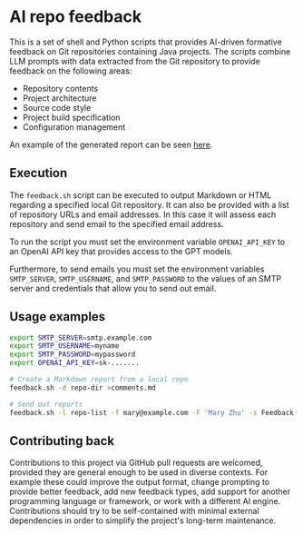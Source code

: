 # AI repo feedback

This is a set of shell and Python scripts that provides AI-driven
formative feedback on Git repositories containing Java projects.
The scripts combine LLM prompts with data extracted from the Git repository
to provide feedback on the following areas:

* Repository contents
* Project architecture
* Source code style
* Project build specification
* Configuration management

An example of the generated report can be seen [here](example-report.md).

## Execution
The `feedback.sh` script can be executed to output Markdown or HTML regarding
a specified local Git repository.
It can also be provided with a list of repository URLs and email addresses.
In this case it will assess each repository and send email to the
specified email address.

To run the script you must set the environment variable `OPENAI_API_KEY`
to an OpenAI API key that provides access to the GPT models.

Furthermore, to send emails you must set the environment variables
`SMTP_SERVER`, `SMTP_USERNAME`, and `SMTP_PASSWORD` to the values
of an SMTP server and credentials that allow you to send out email.

## Usage examples

```sh
export SMTP_SERVER=smtp.example.com
export SMTP_USERNAME=myname
export SMTP_PASSWORD=mypassword
export OPENAI_API_KEY=sk-.......

# Create a Markdown report from a local repo
feedback.sh -d repo-dir >comments.md

# Send out reports 
feedback.sh -l repo-list -f mary@example.com -F 'Mary Zhu' -s Feedback
```

## Contributing back
Contributions to this project via GitHub pull requests are welcomed,
provided they are general enough to be used in diverse contexts.
For example these could improve the output format, change prompting to provide
better feedback, add new feedback types, add support for another programming
language or framework, or work with a different AI engine.
Contributions should try to be self-contained with minimal
external dependencies in order to simplify the project's long-term
maintenance.

